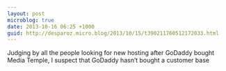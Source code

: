 ```yaml
---
layout: post
microblog: true
date: 2013-10-16 06:25 +1000
guid: http://desparoz.micro.blog/2013/10/15/t390211760512172033.html
---
```

Judging by all the people looking for new hosting after GoDaddy bought Media Temple, I suspect that GoDaddy hasn’t bought a customer base
